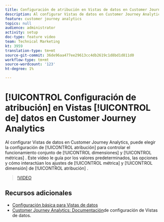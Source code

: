 ```yaml
---
title: Configuración de atribución en Vistas de datos en Customer Journey Analytics
description: Al configurar Vistas de datos en Customer Journey Analytics, puede elegir la configuración de atribución para controlar cómo funcionarán juntas las dimensiones y las métricas. Este vídeo le guía por los valores predeterminados, las opciones y cómo interactúan los valores de atribución de métricas y dimensiones.
feature: customer journey analytics
topics: null
audience: administrator
activity: setup
doc-type: feature video
team: Technical Marketing
kt: 3959
translation-type: tm+mt
source-git-commit: 36de96aa477ee29613cc4db2619c1d8bd1d811d0
workflow-type: tm+mt
source-wordcount: '123'
ht-degree: 1%

---
```



# [!UICONTROL Configuración de atribución] en Vistas [!UICONTROL de] datos en Customer Journey Analytics

Al configurar Vistas  de datos en Customer Journey Analytics, puede elegir la configuración de [!UICONTROL atribución] para controlar el funcionamiento conjunto de [!UICONTROL dimensiones] y [!UICONTROL métricas] . Este vídeo le guía por los valores predeterminados, las opciones y cómo interactúan los ajustes de [!UICONTROL métrica] y [!UICONTROL dimensión] de [!UICONTROL atribución] .

>[!VIDEO](https://video.tv.adobe.com/v/30185/?quality=12&enable10seconds=on&speedcontrol=on)

## Recursos adicionales

* [Configuración básica para Vistas de datos](basic-configuration-for-data-views.md)
* [Customer Journey Analytics: Documentación](https://docs.adobe.com/content/help/en/analytics-platform/using/cja-dataviews/configure-dataviews.html)de configuración de Vistas de datos.
